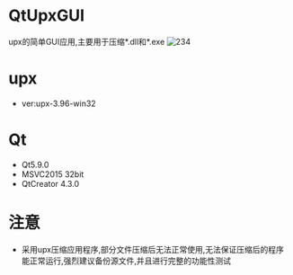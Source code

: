 # QtUpxGUI
upx的简单GUI应用,主要用于压缩*.dll和*.exe
![234](https://i.loli.net/2021/11/13/eD2NY5RmSvZqVyh.gif)

# upx
* ver:upx-3.96-win32


# Qt 
* Qt5.9.0 
* MSVC2015 32bit
* QtCreator 4.3.0

# 注意
* 采用upx压缩应用程序,部分文件压缩后无法正常使用,无法保证压缩后的程序能正常运行,强烈建议备份源文件,并且进行完整的功能性测试
